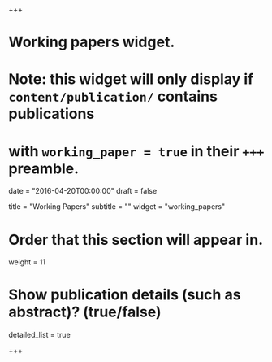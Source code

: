 +++
# Working papers widget.
# Note: this widget will only display if `content/publication/` contains publications
# with `working_paper = true` in their `+++` preamble.

date = "2016-04-20T00:00:00"
draft = false

title = "Working Papers"
subtitle = ""
widget = "working_papers"

# Order that this section will appear in.
weight = 11

# Show publication details (such as abstract)? (true/false)
detailed_list = true

+++

